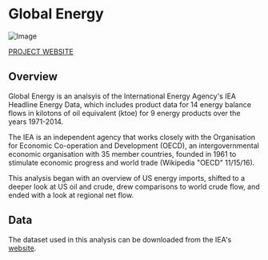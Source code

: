 # Global Energy

![Image](https://cloud.githubusercontent.com/assets/19956669/23389543/7c3e3238-fd1d-11e6-91d2-2e64fca30320.jpeg)

[PROJECT WEBSITE](https://siokcronin.github.io/global_energy/EnergyAnalysis.html)

## Overview

Global Energy is an analsyis of the International Energy Agency's IEA Headline Energy Data, which includes product data for 14 energy balance flows in kilotons of oil equivalent (ktoe) for 9 energy products over the years 1971-2014.

The IEA is an independent agency that works closely with the Organisation for Economic Co-operation and Development (OECD), an intergovernmental economic organisation with 35 member countries, founded in 1961 to stimulate economic progress and world trade (Wikipedia "OECD" 11/15/16).

This analysis began with an overview of US energy imports, shifted to a deeper look at US oil and crude, drew comparisons to world crude flow, and ended with a look at regional net flow.

## Data

The dataset used in this analysis can be downloaded from the IEA's [website](https://www.iea.org/statistics/).
